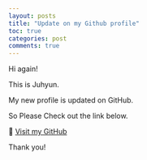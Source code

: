 ```yaml
---
layout: posts
title: "Update on my Github profile"
toc: true
categories: post
comments: true
---
```


Hi again!

This is Juhyun.

My new profile is updated on GitHub.

So Please Check out the link below. 

🔗 [Visit my GitHub](https://github.com/jlee400)

Thank you! 
